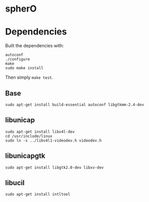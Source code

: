 spherO
======

Dependencies
============

Built the dependencies with:

    autoconf
    ./configure
    make
    sudo make install

Then simply `make test`.

Base
----

    sudo apt-get install build-essential autoconf libgtkmm-2.4-dev

libunicap
---------

    sudo apt-get install libv4l-dev
    cd /usr/include/linux
    sudo ln -s ../libv4l1-videodev.h videodev.h

libunicapgtk
------------

    sudo apt-get install libgtk2.0-dev libxv-dev

libucil
-------

    sudo apt-get install intltool
